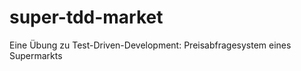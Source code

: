 super-tdd-market
================

Eine Übung zu Test-Driven-Development: Preisabfragesystem eines Supermarkts
